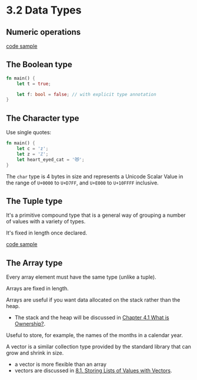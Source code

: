 # 3.2 Data Types

## Numeric operations

[code sample](./numeric_operations/src/main.rs)

## The Boolean type

```rust
fn main() {
    let t = true;

    let f: bool = false; // with explicit type annotation
}
```

## The Character type

Use single quotes:

```rust
fn main() {
    let c = 'z';
    let z = 'ℤ';
    let heart_eyed_cat = '😻';
}
```

The `char` type is 4 bytes in size and represents a Unicode Scalar Value in the range of `U+0000` to `U+D7FF`, and `U+E000` to `U+10FFFF` inclusive.

## The Tuple type

It's a primitive compound type that is a general way of grouping a number of values with a variety of types.

It's fixed in length once declared.

[code sample](./tuples/src/main.rs)

## The Array type

Every array element must have the same type (unlike a tuple).

Arrays are fixed in length.

Arrays are useful if you want data allocated on the stack rather than the heap.

- The stack and the heap will be discussed in [Chapter 4.1 What is Ownership?](../../04-understanding-ownership/4-1-what-is-ownership/).

Useful to store, for example, the names of the months in a calendar year.

A vector is a similar collection type provided by the standard library that can grow and shrink in size.

- a vector is more flexible than an array
- vectors are discussed in [8.1. Storing Lists of Values with Vectors](../../08-common-collections/8-1-vectors/).
